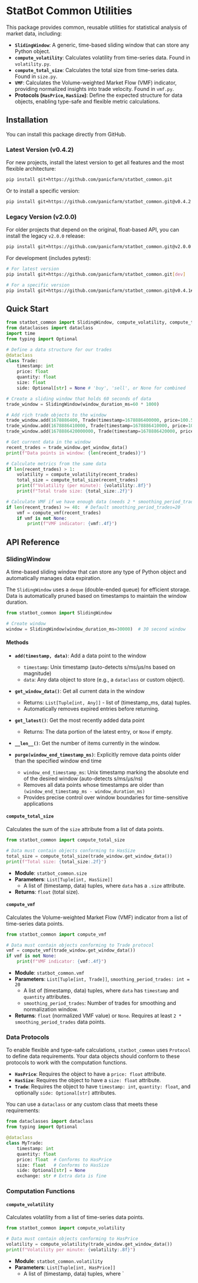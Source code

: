 # StatBot Common Utilities

This package provides common, reusable utilities for statistical analysis of market data, including:

- **`SlidingWindow`**: A generic, time-based sliding window that can store any Python object.
- **`compute_volatility`**: Calculates volatility from time-series data. Found in `volatility.py`.
- **`compute_total_size`**: Calculates the total size from time-series data. Found in `size.py`.
- **`VMF`**: Calculates the Volume-weighted Market Flow (VMF) indicator, providing normalized insights into trade velocity. Found in `vmf.py`.
- **Protocols (`HasPrice`, `HasSize`)**: Define the expected structure for data objects, enabling type-safe and flexible metric calculations.


## Installation

You can install this package directly from GitHub.

### Latest Version (v0.4.2)

For new projects, install the latest version to get all features and the most flexible architecture:
```bash
pip install git+https://github.com/panicfarm/statbot_common.git
```
Or to install a specific version:
```bash
pip install git+https://github.com/panicfarm/statbot_common.git@v0.4.2
```

### Legacy Version (v2.0.0)

For older projects that depend on the original, float-based API, you can install the legacy `v2.0.0` release:
```bash
pip install git+https://github.com/panicfarm/statbot_common.git@v2.0.0
```

For development (includes pytest):
```bash
# For latest version
pip install git+https://github.com/panicfarm/statbot_common.git[dev]

# For a specific version
pip install git+https://github.com/panicfarm/statbot_common.git@v0.4.1#egg=statbot_common[dev]
```

## Quick Start

```python
from statbot_common import SlidingWindow, compute_volatility, compute_total_size, compute_vmf, Trade
from dataclasses import dataclass
import time
from typing import Optional

# Define a data structure for our trades
@dataclass
class Trade:
    timestamp: int
    price: float
    quantity: float
    size: float
    side: Optional[str] = None # 'buy', 'sell', or None for combined

# Create a sliding window that holds 60 seconds of data
trade_window = SlidingWindow(window_duration_ms=60 * 1000)

# Add rich trade objects to the window
trade_window.add(1678886400, Trade(timestamp=1678886400000, price=100.5, quantity=150.0, size=1.5))      # seconds
trade_window.add(1678886410000, Trade(timestamp=1678886410000, price=101.2, quantity=200.0, size=2.0))   # milliseconds
trade_window.add(1678886420000000, Trade(timestamp=1678886420000, price=101.8, quantity=120.0, size=0.8)) # microseconds

# Get current data in the window
recent_trades = trade_window.get_window_data()
print(f"Data points in window: {len(recent_trades)}")

# Calculate metrics from the same data
if len(recent_trades) > 1:
    volatility = compute_volatility(recent_trades)
    total_size = compute_total_size(recent_trades)
    print(f"Volatility (per minute): {volatility:.8f}")
    print(f"Total trade size: {total_size:.2f}")

# Calculate VMF if we have enough data (needs 2 * smoothing_period_trades)
if len(recent_trades) >= 40:  # Default smoothing_period_trades=20
    vmf = compute_vmf(recent_trades)
    if vmf is not None:
        print(f"VMF indicator: {vmf:.4f}")
```

## API Reference

### SlidingWindow

A time-based sliding window that can store any type of Python object and automatically manages data expiration.

The `SlidingWindow` uses a `deque` (double-ended queue) for efficient storage. Data is automatically pruned based on timestamps to maintain the window duration.

```python
from statbot_common import SlidingWindow

# Create window
window = SlidingWindow(window_duration_ms=30000)  # 30 second window
```

#### Methods

- **`add(timestamp, data)`**: Add a data point to the window
  - `timestamp`: Unix timestamp (auto-detects s/ms/μs/ns based on magnitude)
  - `data`: Any data object to store (e.g., a `dataclass` or custom object).

- **`get_window_data()`**: Get all current data in the window
  - Returns: `List[Tuple[int, Any]]` - list of (timestamp_ms, data) tuples.
  - Automatically removes expired entries before returning.

- **`get_latest()`**: Get the most recently added data point
  - Returns: The data portion of the latest entry, or `None` if empty.

- **`__len__()`**: Get the number of items currently in the window.

- **`purge(window_end_timestamp_ms)`**: Explicitly remove data points older than the specified window end time
  - `window_end_timestamp_ms`: Unix timestamp marking the absolute end of the desired window (auto-detects s/ms/μs/ns)
  - Removes all data points whose timestamps are older than `(window_end_timestamp_ms - window_duration_ms)`
  - Provides precise control over window boundaries for time-sensitive applications

#### `compute_total_size`

Calculates the sum of the `size` attribute from a list of data points.

```python
from statbot_common import compute_total_size

# Data must contain objects conforming to HasSize
total_size = compute_total_size(trade_window.get_window_data())
print(f"Total size: {total_size:.2f}")
```

- **Module**: `statbot_common.size`
- **Parameters**: `List[Tuple[int, HasSize]]`
  - A list of (timestamp, data) tuples, where `data` has a `.size` attribute.
- **Returns**: `float` (total size).

#### `compute_vmf`

Calculates the Volume-weighted Market Flow (VMF) indicator from a list of time-series data points.

```python
from statbot_common import compute_vmf

# Data must contain objects conforming to Trade protocol
vmf = compute_vmf(trade_window.get_window_data())
if vmf is not None:
    print(f"VMF indicator: {vmf:.4f}")
```

- **Module**: `statbot_common.vmf`
- **Parameters**: `List[Tuple[int, Trade]]`, `smoothing_period_trades: int = 20`
  - A list of (timestamp, data) tuples, where `data` has `timestamp` and `quantity` attributes.
  - `smoothing_period_trades`: Number of trades for smoothing and normalization window.
- **Returns**: `float` (normalized VMF value) or `None`. Requires at least `2 * smoothing_period_trades` data points.

### Data Protocols

To enable flexible and type-safe calculations, `statbot_common` uses `Protocol` to define data requirements. Your data objects should conform to these protocols to work with the computation functions.

- **`HasPrice`**: Requires the object to have a `price: float` attribute.
- **`HasSize`**: Requires the object to have a `size: float` attribute.
- **`Trade`**: Requires the object to have `timestamp: int`, `quantity: float`, and optionally `side: Optional[str]` attributes.

You can use a `dataclass` or any custom class that meets these requirements:

```python
from dataclasses import dataclass
from typing import Optional

@dataclass
class MyTrade:
    timestamp: int
    quantity: float
    price: float  # Conforms to HasPrice
    size: float   # Conforms to HasSize
    side: Optional[str] = None
    exchange: str # Extra data is fine
```

### Computation Functions

#### `compute_volatility`

Calculates volatility from a list of time-series data points.

```python
from statbot_common import compute_volatility

# Data must contain objects conforming to HasPrice
volatility = compute_volatility(trade_window.get_window_data())
print(f"Volatility per minute: {volatility:.8f}")
```

- **Module**: `statbot_common.volatility`
- **Parameters**: `List[Tuple[int, HasPrice]]`
  - A list of (timestamp, data) tuples, where `